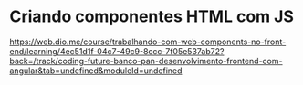 # Criando componentes HTML com JS


https://web.dio.me/course/trabalhando-com-web-components-no-front-end/learning/4ec51d1f-04c7-49c9-8ccc-7f05e537ab72?back=/track/coding-future-banco-pan-desenvolvimento-frontend-com-angular&tab=undefined&moduleId=undefined